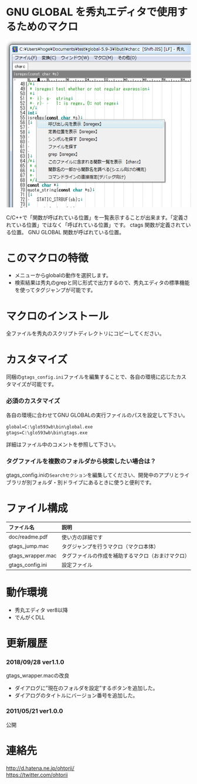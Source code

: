 GNU GLOBAL を秀丸エディタで使用するためのマクロ
=============
![example](https://github.com/ohtorii/gtags_for_hidemaru/blob/master/hidemaru.png)

C/C++で「関数が呼ばれている位置」を一覧表示することが出来ます。「定義されている位置」ではなく「呼ばれている位置」です。
  ctags      関数が定義されている位置。
  GNU GLOBAL 関数が呼ばれている位置。

# このマクロの特徴
- メニューからglobalの動作を選択します。
- 検索結果は秀丸のgrepと同じ形式で出力するので、秀丸エディタの標準機能を使ってタグジャンプが可能です。

# マクロのインストール
全ファイルを秀丸のスクリプトディレクトリにコピーしてください。

# カスタマイズ
同梱の`gtags_config.ini`ファイルを編集することで、各自の環境に応じたカスタマイズが可能です。

### 必須のカスタマイズ
各自の環境に合わせてGNU GLOBALの実行ファイルのパスを設定して下さい。
```
global=C:\glo593wb\bin\global.exe
gtags=C:\glo593wb\bin\gtags.exe
```
詳細はファイル中のコメントを参照して下さい。

### タグファイルを複数のフォルダから検索したい場合は？
gtags_config.iniの`Searchセクション`を編集してください、開発中のアプリとライブラリが別フォルダ・別ドライブにあるときに使うと便利です。

# ファイル構成
|ファイル名|説明|
|:---|:---|
|doc/readme.pdf|使い方の詳細です|
|gtags_jump.mac|タグジャンプを行うマクロ（マクロ本体）|
|gtags_wrapper.mac|タグファイルの作成を補助するマクロ（おまけマクロ）|
|gtags_config.ini|設定ファイル|

# 動作環境
- 秀丸エディタ ver8以降
- でんがくDLL

# 更新履歴
### 2018/09/28 ver1.1.0
gtags_wrapper.macの改良
- ダイアログに”現在のフォルダを設定”するボタンを追加した。
- ダイアログのタイトルにバージョン番号を追加した。
### 2011/05/21 ver1.0.0
公開
  
# 連絡先
<http://d.hatena.ne.jp/ohtorii/>　<br>
<https://twitter.com/ohtorii>
